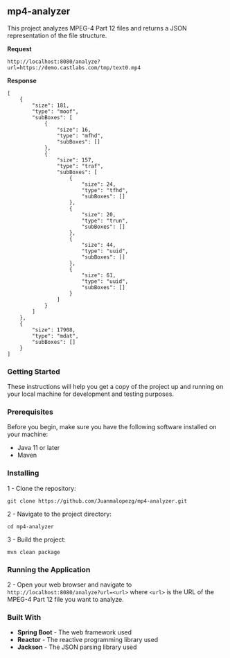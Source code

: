 ## mp4-analyzer

This project analyzes MPEG-4 Part 12 files and returns a JSON representation of the file structure.

**Request**
```
http://localhost:8080/analyze?url=https://demo.castlabs.com/tmp/text0.mp4
```
**Response**
```
[
    {
        "size": 181,
        "type": "moof",
        "subBoxes": [
            {
                "size": 16,
                "type": "mfhd",
                "subBoxes": []
            },
            {
                "size": 157,
                "type": "traf",
                "subBoxes": [
                    {
                        "size": 24,
                        "type": "tfhd",
                        "subBoxes": []
                    },
                    {
                        "size": 20,
                        "type": "trun",
                        "subBoxes": []
                    },
                    {
                        "size": 44,
                        "type": "uuid",
                        "subBoxes": []
                    },
                    {
                        "size": 61,
                        "type": "uuid",
                        "subBoxes": []
                    }
                ]
            }
        ]
    },
    {
        "size": 17908,
        "type": "mdat",
        "subBoxes": []
    }
]
```
### Getting Started
These instructions will help you get a copy of the project up and running on your local machine for development and testing purposes.

### Prerequisites
Before you begin, make sure you have the following software installed on your machine:

- Java 11 or later
- Maven

### Installing

1 - Clone the repository:
```
git clone https://github.com/Juanmalopezg/mp4-analyzer.git
```

2 - Navigate to the project directory:
```
cd mp4-analyzer
```

3 - Build the project:
```
mvn clean package
```

### Running the Application

2 - Open your web browser and navigate to `http://localhost:8080/analyze?url=<url>` where `<url>` is the URL of the MPEG-4 Part 12 file you want to analyze. 

### Built With
- **Spring Boot** - The web framework used
- **Reactor** - The reactive programming library used
- **Jackson** - The JSON parsing library used